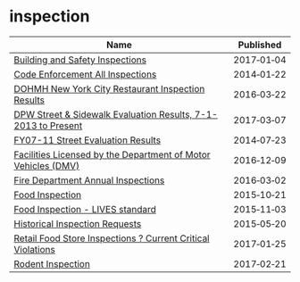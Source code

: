 # inspection

Name | Published
---- | ---------
[Building and Safety Inspections](../datasets/9w5z-rg2h.md) | 2017&#x2011;01&#x2011;04
[Code Enforcement All Inspections](../datasets/uh5a-f7uw.md) | 2014&#x2011;01&#x2011;22
[DOHMH New York City Restaurant Inspection Results](../datasets/43nn-pn8j.md) | 2016&#x2011;03&#x2011;22
[DPW Street & Sidewalk Evaluation Results, 7-1-2013 to Present](../datasets/83ki-hu3p.md) | 2017&#x2011;03&#x2011;07
[FY07-11 Street Evaluation Results](../datasets/i8y7-m763.md) | 2014&#x2011;07&#x2011;23
[Facilities Licensed by the Department of Motor Vehicles (DMV)](../datasets/nhjr-rpi2.md) | 2016&#x2011;12&#x2011;09
[Fire Department Annual Inspections](../datasets/cmjg-efs2.md) | 2016&#x2011;03&#x2011;02
[Food Inspection](../datasets/5pue-gfbe.md) | 2015&#x2011;10&#x2011;21
[Food Inspection - LIVES standard](../datasets/ft84-r7wr.md) | 2015&#x2011;11&#x2011;03
[Historical Inspection Requests](../datasets/grqp-bvwk.md) | 2015&#x2011;05&#x2011;20
[Retail Food Store Inspections ? Current Critical Violations](../datasets/d6dy-3h7r.md) | 2017&#x2011;01&#x2011;25
[Rodent Inspection](../datasets/p937-wjvj.md) | 2017&#x2011;02&#x2011;21

